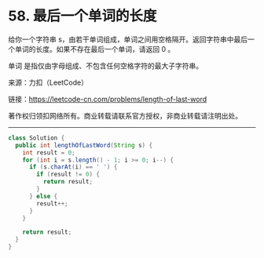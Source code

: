 # 58. 最后一个单词的长度

给你一个字符串 s，由若干单词组成，单词之间用空格隔开。返回字符串中最后一个单词的长度。如果不存在最后一个单词，请返回 0 。

单词 是指仅由字母组成、不包含任何空格字符的最大子字符串。

来源：力扣（LeetCode）

链接：<https://leetcode-cn.com/problems/length-of-last-word>

著作权归领扣网络所有。商业转载请联系官方授权，非商业转载请注明出处。

---

```java
class Solution {
  public int lengthOfLastWord(String s) {
    int result = 0;
    for (int i = s.length() - 1; i >= 0; i--) {
      if (s.charAt(i) == ' ') {
        if (result != 0) {
          return result;
        }
      } else {
        result++;
      }
    }

    return result;
  }
}
```

